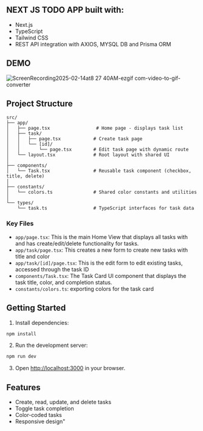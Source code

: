 ## NEXT JS TODO APP built with:
- Next.js
- TypeScript
- Tailwind CSS
- REST API integration with AXIOS, MYSQL DB and Prisma ORM

## DEMO

![ScreenRecording2025-02-14at8 27 40AM-ezgif com-video-to-gif-converter](https://github.com/user-attachments/assets/e1f872c9-aed5-4022-a8f7-e5bedfa0a187)



## Project Structure
```
src/
├── app/
│   ├── page.tsx                 # Home page - displays task list
│   ├── task/
│   │   ├── page.tsx            # Create task page
│   │   └── [id]/
│   │       └── page.tsx        # Edit task page with dynamic route
│   └── layout.tsx              # Root layout with shared UI
│
├── components/
│   └── Task.tsx                # Reusable task component (checkbox, title, delete)
│
├── constants/
│   └── colors.ts               # Shared color constants and utilities
│
└── types/
    └── task.ts                 # TypeScript interfaces for task data
```

### Key Files
- `app/page.tsx`: This is the main Home View that displays all tasks with and has create/edit/delete functionality for tasks.
- `app/task/page.tsx`: This creates a new form to create new tasks with title and color
- `app/task/[id]/page.tsx`: This is the edit form to edit existing tasks, accessed through the task ID
- `components/Task.tsx`: The Task Card UI component that displays the task title, color, and completion status.
- `constants/colors.ts`: exporting colors for the task card


## Getting Started

1. Install dependencies:
```bash
npm install
```

2. Run the development server:
```bash
npm run dev
```

3. Open [http://localhost:3000](http://localhost:3000) in your browser.

## Features
- Create, read, update, and delete tasks
- Toggle task completion
- Color-coded tasks
- Responsive design"

